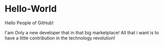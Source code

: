# Hello-World
Hello People of GitHub!


I'am Only a new developer that in that big marketplace! All that i want is to have a little contribution in the technology revolution!
